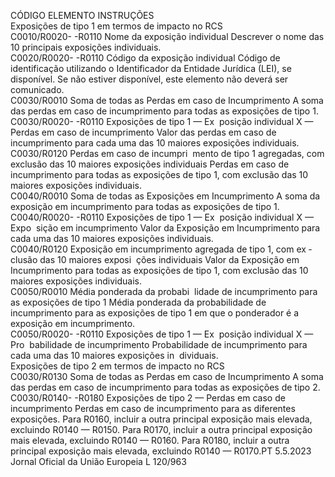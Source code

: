  
CÓDIGO  ELEMENTO  INSTRUÇÕES  
Exposições de tipo 1 em termos de impacto no RCS  
C0010/R0020- 
-R0110  Nome da exposição individual  Descrever o nome das 10 principais exposições individuais.  
C0020/R0020- 
-R0110  Código da exposição individual  Código de identificação utilizando o Identificador da Entidade Jurídica (LEI), se 
disponível. 
Se não estiver disponível, este elemento não deverá ser comunicado.  
C0030/R0010  Soma de todas as Perdas em 
caso de Incumprimento  A soma das perdas em caso de incumprimento para todas as exposições de tipo 1.  
C0030/R0020- 
-R0110  Exposições de tipo 1 — Ex ­
posição individual X — Perdas 
em caso de incumprimento  Valor das perdas em caso de incumprimento para cada uma das 10 maiores 
exposições individuais.  
C0030/R0120  Perdas em caso de incumpri ­
mento de tipo 1 agregadas, 
com exclusão das 10 maiores 
exposições individuais  Perdas em caso de incumprimento para todas as exposições de tipo 1, com 
exclusão das 10 maiores exposições individuais.  
C0040/R0010  Soma de todas as Exposições 
em Incumprimento  A soma da exposição em incumprimento para todas as exposições de tipo 1.  
C0040/R0020- 
-R0110  Exposições de tipo 1 — Ex ­
posição individual X — Expo ­
sição em incumprimento  Valor da Exposição em Incumprimento para cada uma das 10 maiores exposições 
individuais.  
C0040/R0120  Exposição em incumprimento 
agregada de tipo 1, com ex ­
clusão das 10 maiores exposi ­
ções individuais  Valor da Exposição em Incumprimento para todas as exposições de tipo 1, com 
exclusão das 10 maiores exposições individuais.  
C0050/R0010  Média ponderada da probabi ­
lidade de incumprimento para 
as exposições de tipo 1  Média ponderada da probabilidade de incumprimento para as exposições de tipo 
1 em que o ponderador é a exposição em incumprimento.  
C0050/R0020- 
-R0110  Exposições de tipo 1 — Ex ­
posição individual X — Pro ­
babilidade de incumprimento  Probabilidade de incumprimento para cada uma das 10 maiores exposições in ­
dividuais.  
Exposições de tipo 2 em termos de impacto no RCS  
C0030/R0130  Soma de todas as Perdas em 
caso de Incumprimento  A soma das perdas em caso de incumprimento para todas as exposições de tipo 2.  
C0030/R0140- 
-R0180  Exposições de tipo 2 — Perdas 
em caso de incumprimento  Perdas em caso de incumprimento para as diferentes exposições. 
Para R0160, incluir a outra principal exposição mais elevada, excluindo R0140 — 
R0150. 
Para R0170, incluir a outra principal exposição mais elevada, excluindo R0140 — 
R0160. 
Para R0180, incluir a outra principal exposição mais elevada, excluindo R0140 — 
R0170.PT  5.5.2023 Jornal Oficial da União Europeia L 120/963